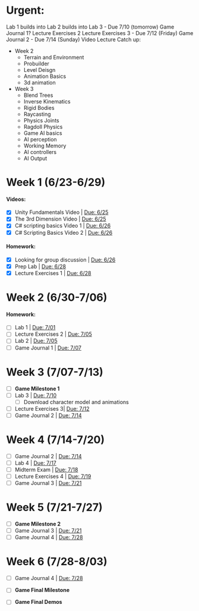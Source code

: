 # Urgent:
Lab 1 builds into
Lab 2 builds into 
Lab 3 - Due 7/10 (tomorrow)
Game Journal 1?
Lecture Exercises 2
Lecture Exercises 3 - Due 7/12 (Friday)
Game Journal 2 - Due 7/14 (Sunday)
Video Lecture Catch up:
- Week 2
	- Terrain and Environment
	- Probuilder
	- Level Deisgn
	- Animation Basics
	- 3d animation
- Week 3
	- Blend Trees
	- Inverse Kinematics
	- Rigid Bodies
	- Raycasting
	- Physics Joints
	- Ragdoll Physics
	- Game AI basics
	- AI perception
	- Working Memory
	- AI controllers
	- AI Output
# Week 1 (6/23-6/29)
#### Videos:
- [x] Unity Fundamentals Video | <u>Due: 6/25</u>
- [x] The 3rd Dimension Video | <u>Due: 6/25</u>
- [x] C# scripting basics Video 1 | <u>Due: 6/26</u>
- [x] C# Scripting Basics Video 2 | <u>Due: 6/26</u>
#### Homework:
- [x] Looking for group discussion | <u>Due: 6/26</u>
- [x] Prep Lab | <u>Due: 6/28</u>
- [x] Lecture Exercises 1 | <u>Due: 6/28</u>

# Week 2 (6/30-7/06)

#### Homework:
- [ ] Lab 1 | <u>Due: 7/01</u>
- [ ] Lecture Exercises 2 | <u>Due: 7/05</u>
- [ ] Lab 2 | <u>Due: 7/05</u>
- [ ] Game Journal 1 | <u>Due: 7/07</u>
# Week 3 (7/07-7/13)
- [ ] **Game Milestone 1**
- [ ] Lab 3 | <u>Due: 7/10</u>
	- [ ] Download character model and animations
- [ ] Lecture Exercises 3| <u>Due: 7/12</u>
- [ ] Game Journal 2 | <u>Due: 7/14</u>

# Week 4 (7/14-7/20)
- [ ] Game Journal 2 | <u>Due: 7/14</u>
- [ ] Lab 4 | <u>Due: 7/17</u>
- [ ] Midterm Exam | <u>Due: 7/18</u>
- [ ] Lecture Exercises 4 | <u>Due: 7/19</u>
- [ ] Game Journal 3 | <u>Due: 7/21</u>

# Week 5 (7/21-7/27)
- [ ] **Game Milestone 2**
- [ ] Game Journal 3 | <u>Due: 7/21</u>
- [ ] Game Journal 4 | <u>Due: 7/28</u>

# Week 6 (7/28-8/03)
- [ ] Game Journal 4 | <u>Due: 7/28</u>
- [ ] **Game Final Milestone**
- [ ] **Game Final Demos**

